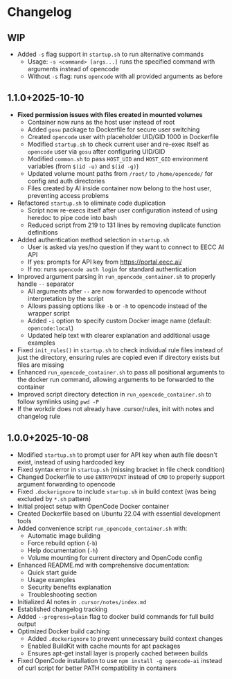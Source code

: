 # Changelog

## WIP

- Added `-s` flag support in `startup.sh` to run alternative commands
  - Usage: `-s <command> [args...]` runs the specified command with arguments instead of opencode
  - Without `-s` flag: runs `opencode` with all provided arguments as before

## 1.1.0+2025-10-10

- **Fixed permission issues with files created in mounted volumes**
  - Container now runs as the host user instead of root
  - Added `gosu` package to Dockerfile for secure user switching
  - Created `opencode` user with placeholder UID/GID 1000 in Dockerfile
  - Modified `startup.sh` to check current user and re-exec itself as `opencode` user via `gosu` after configuring UID/GID
  - Modified `common.sh` to pass `HOST_UID` and `HOST_GID` environment variables (from `$(id -u)` and `$(id -g)`)
  - Updated volume mount paths from `/root/` to `/home/opencode/` for config and auth directories
  - Files created by AI inside container now belong to the host user, preventing access problems
- Refactored `startup.sh` to eliminate code duplication
  - Script now re-execs itself after user configuration instead of using heredoc to pipe code into bash
  - Reduced script from 219 to 131 lines by removing duplicate function definitions
- Added authentication method selection in `startup.sh`
  - User is asked via yes/no question if they want to connect to EECC AI API
  - If yes: prompts for API key from https://portal.eecc.ai/
  - If no: runs `opencode auth login` for standard authentication
- Improved argument parsing in `run_opencode_container.sh` to properly handle `--` separator
  - All arguments after `--` are now forwarded to opencode without interpretation by the script
  - Allows passing options like `-b` or `-h` to opencode instead of the wrapper script
  - Added `-i` option to specify custom Docker image name (default: `opencode:local`)
  - Updated help text with clearer explanation and additional usage examples
- Fixed `init_rules()` in `startup.sh` to check individual rule files instead of just the directory, ensuring rules are copied even if directory exists but files are missing
- Enhanced `run_opencode_container.sh` to pass all positional arguments to the docker run command, allowing arguments to be forwarded to the container
- Improved script directory detection in `run_opencode_container.sh` to follow symlinks using `pwd -P`
- If the workdir does not already have .cursor/rules, init with notes and changelog rule

## 1.0.0+2025-10-08

- Modified `startup.sh` to prompt user for API key when auth file doesn't exist, instead of using hardcoded key
- Fixed syntax error in `startup.sh` (missing bracket in file check condition)
- Changed Dockerfile to use `ENTRYPOINT` instead of `CMD` to properly support argument forwarding to opencode
- Fixed `.dockerignore` to include `startup.sh` in build context (was being excluded by `*.sh` pattern)
- Initial project setup with OpenCode Docker container
- Created Dockerfile based on Ubuntu 22.04 with essential development tools
- Added convenience script `run_opencode_container.sh` with:
  - Automatic image building
  - Force rebuild option (`-b`)
  - Help documentation (`-h`)
  - Volume mounting for current directory and OpenCode config
- Enhanced README.md with comprehensive documentation:
  - Quick start guide
  - Usage examples
  - Security benefits explanation
  - Troubleshooting section
- Initialized AI notes in `.cursor/notes/index.md`
- Established changelog tracking
- Added `--progress=plain` flag to docker build commands for full build output
- Optimized Docker build caching:
  - Added `.dockerignore` to prevent unnecessary build context changes
  - Enabled BuildKit with cache mounts for apt packages
  - Ensures apt-get install layer is properly cached between builds
- Fixed OpenCode installation to use `npm install -g opencode-ai` instead of curl script for better PATH compatibility in containers

